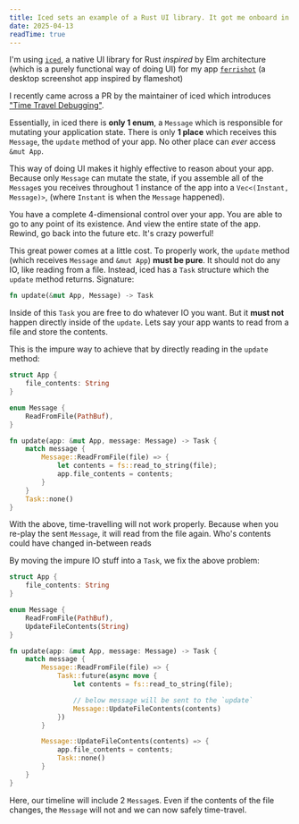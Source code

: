 ```yaml
---
title: Iced sets an example of a Rust UI library. It got me onboard in writing UIs in a functional, pure style. Here's why
date: 2025-04-13
readTime: true
---
```


I'm using [`iced`](https://github.com/iced-rs/iced), a native UI library for Rust _inspired_ by Elm architecture (which is a purely functional way of doing UI) for my app [`ferrishot`](https://github.com/nik-rev/ferrishot) (a desktop screenshot app inspired by flameshot)

I recently came across a PR by the maintainer of iced which introduces ["Time Travel Debugging"](https://github.com/iced-rs/iced/pull/2910).

Essentially, in iced there is **only 1 enum**, a `Message` which is responsible for mutating your application state. There is only **1 place** which receives this `Message`, the `update` method of your app. No other place can _ever_ access `&mut App`.

This way of doing UI makes it highly effective to reason about your app. Because only `Message` can mutate the state, if you assemble all of the `Message`s you receives throughout 1 instance of the app into a `Vec<(Instant, Message)>`, (where `Instant` is when the `Message` happened).

You have a complete 4-dimensional control over your app. You are able to go to any point of its existence. And view the entire state of the app. Rewind, go back into the future etc. It's crazy powerful!

This great power comes at a little cost. To properly work, the `update` method (which receives `Message` and `&mut App`) **must be pure**. It should not do any IO, like reading from a file. Instead, iced has a `Task` structure which the `update` method returns. Signature:

```rs
fn update(&mut App, Message) -> Task
```

Inside of this `Task` you are free to do whatever IO you want. But it **must not** happen directly inside of the `update`. Lets say your app wants to read from a file and store the contents.

This is the impure way to achieve that by directly reading in the `update` method:

```rs
struct App {
    file_contents: String
}

enum Message {
    ReadFromFile(PathBuf),
}

fn update(app: &mut App, message: Message) -> Task {
    match message {
        Message::ReadFromFile(file) => {
            let contents = fs::read_to_string(file);
            app.file_contents = contents;
        }
    }
    Task::none()
}
```

With the above, time-travelling will not work properly. Because when you re-play the sent `Message`, it will read from the file again. Who's contents could have changed in-between reads

By moving the impure IO stuff into a `Task`, we fix the above problem:

```rs
struct App {
    file_contents: String
}

enum Message {
    ReadFromFile(PathBuf),
    UpdateFileContents(String)
}

fn update(app: &mut App, message: Message) -> Task {
    match message {
        Message::ReadFromFile(file) => {
            Task::future(async move {
                let contents = fs::read_to_string(file);

                // below message will be sent to the `update`
                Message::UpdateFileContents(contents)
            })
        }

        Message::UpdateFileContents(contents) => {
            app.file_contents = contents;
            Task::none()
        }
    }
}
```

Here, our timeline will include 2 `Message`s. Even if the contents of the file changes, the `Message` will not and we can now safely time-travel.
